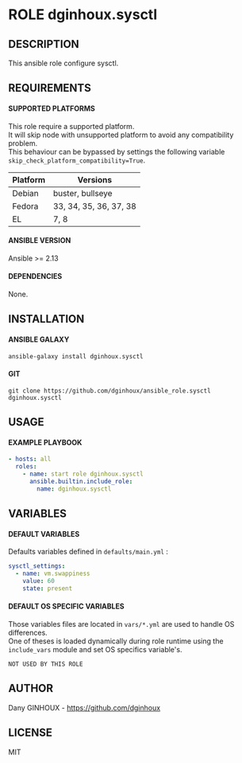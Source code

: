 # ROLE dginhoux.sysctl



## DESCRIPTION

This ansible role configure sysctl.



## REQUIREMENTS

#### SUPPORTED PLATFORMS

This role require a supported platform.<br />
It will skip node with unsupported platform to avoid any compatibility problem.<br />
This behaviour can be bypassed by settings the following variable `skip_check_platform_compatibility=True`.

| Platform | Versions |
|----------|----------|
| Debian | buster, bullseye |
| Fedora | 33, 34, 35, 36, 37, 38 |
| EL | 7, 8 |

#### ANSIBLE VERSION

Ansible >= 2.13

#### DEPENDENCIES

None.



## INSTALLATION

#### ANSIBLE GALAXY

```shell
ansible-galaxy install dginhoux.sysctl
```
#### GIT

```shell
git clone https://github.com/dginhoux/ansible_role.sysctl dginhoux.sysctl
```


## USAGE

#### EXAMPLE PLAYBOOK

```yaml
- hosts: all
  roles:
    - name: start role dginhoux.sysctl
      ansible.builtin.include_role:
        name: dginhoux.sysctl
```


## VARIABLES

#### DEFAULT VARIABLES

Defaults variables defined in `defaults/main.yml` : 

```yaml
sysctl_settings:
  - name: vm.swappiness
    value: 60
    state: present
```

#### DEFAULT OS SPECIFIC VARIABLES

Those variables files are located in `vars/*.yml` are used to handle OS differences.<br />
One of theses is loaded dynamically during role runtime using the `include_vars` module and set OS specifics variable's.

`NOT USED BY THIS ROLE`



## AUTHOR

Dany GINHOUX - https://github.com/dginhoux



## LICENSE

MIT
